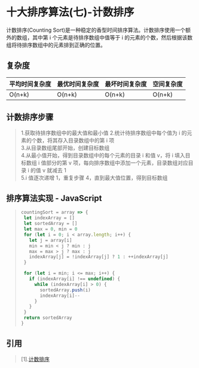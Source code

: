 # 十大排序算法(七)-计数排序

计数排序(Counting Sort)是一种稳定的香型时间排序算法。计数排序使用一个额外的数组，其中第 i 个元素是待排序数组中值等于 i 的元素的个数，然后根据该数组将待排序数组中的元素排到正确的位置。

## 复杂度

| 平均时间复杂度 | 最优时间复杂度 | 最坏时间复杂度 | 空间复杂度 |
| -------------- | -------------- | -------------- | ---------- |
| O(n+k)         | O(n+k)         | O(n+k)         | O(n+k)     |

## 计数排序步骤

> 1.获取待排序数组中的最大值和最小值 2.统计待排序数组中每个值为 i 的元素的个数，将其存入目录数组中的第 i 项  
> 3.从目录数组尾部开始，创建目标数组  
> 4.从最小值开始，得到目录数组中的每个元素的目录 i 和值 v，将 i 填入目标数组 i 值部分的第 v 项，每向排序数组中添加一个元素，目录数组对应目录 i 的值 v 就减去 1  
> 5.i 值逐次递增 1，重复步骤 4，直到最大值位置，得到目标数组

## 排序算法实现 - JavaScript

> ```JavaScript
> countingSort = array => {
>  let indexArray = []
>  let sortedArray = []
>  let max = 0, min = 0
>  for (let i = 0; i < array.length; i++) {
>    let j = array[i]
>    min = min < j ? min : j
>    max = max > j ? max : j
>    indexArray[j] = !indexArray[j] ? 1 : ++indexArray[j]
>  }
>
>  for (let i = min; i <= max; i++) {
>    if (indexArray[i] !== undefined) {
>      while (indexArray[i] > 0) {
>        sortedArray.push(i)
>        indexArray[i]--
>      }
>    }
>  }
>  return sortedArray
> }
> ```

## 引用
> [1].[计数排序](https://zh.wikipedia.org/wiki/%E8%AE%A1%E6%95%B0%E6%8E%92%E5%BA%8F)